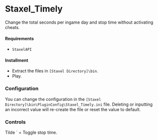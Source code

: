 # Staxel_Timely
Change the total seconds per ingame day and stop time without activating cheats.


#### Requirements
* `StaxelAPI`

#### Installment
* Extract the files in `[Staxel Directory]\bin`.
* Play.


### Configuration
You can change the configuration in the `[Staxel Directory]\bin\PluginConfig\Staxel_Timely.ini` file. Deleting or inputting an incorrect value will re-create the file or reset the value to default.


### Controls
Tilde ` = Toggle stop time.
